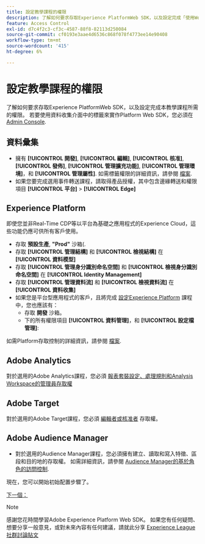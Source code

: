 ```yaml
---
title: 設定教學課程的權限
description: 了解如何要求存取Experience PlatformWeb SDK，以及設定完成「使用Web SDK實作Adobe Experience Cloud」教學課程所需的權限。
feature: Access Control
exl-id: d7c4f2c3-cf3c-4587-88f8-82113d250084
source-git-commit: cf0193e3aae4d6536c868f078f4773ee14e90408
workflow-type: tm+mt
source-wordcount: '415'
ht-degree: 6%

---
```


# 設定教學課程的權限

了解如何要求存取Experience PlatformWeb SDK，以及設定完成本教學課程所需的權限。 若要使用資料收集介面中的標籤來實作Platform Web SDK，您必須在 [Admin Console](https://adminconsole.adobe.com).

## 資料彙集

* 擁有 **[!UICONTROL 開發]**, **[!UICONTROL 編輯]**, **[!UICONTROL 核准]**, **[!UICONTROL 發佈]**, **[!UICONTROL 管理擴充功能]**, **[!UICONTROL 管理環境]**，和 **[!UICONTROL 管理屬性]**. 如需標籤權限的詳細資訊，請參閱 [檔案](https://experienceleague.adobe.com/docs/experience-platform/tags/admin/user-permissions.html).
* 如果您要完成選用事件轉送課程，請取得產品授權，其中包含邊緣轉送和權限項目 **[!UICONTROL 平台]** > **[!UICONTROL Edge]**

## Experience Platform

即使您並非Real-Time CDP等以平台為基礎之應用程式的Experience Cloud，這些功能仍應可供所有客戶使用。

* 存取 **預設生產**, **&quot;Prod&quot;** 沙箱(.
* 存取 **[!UICONTROL 管理結構]** 和 **[!UICONTROL 檢視結構]** 在 **[!UICONTROL 資料模型]**
* 存取 **[!UICONTROL 管理身分識別命名空間]** 和 **[!UICONTROL 檢視身分識別命名空間]** 在 **[!UICONTROL Identity Management]**
* 存取 **[!UICONTROL 管理資料流]** 和 **[!UICONTROL 檢視資料流]** 在 **[!UICONTROL 資料收集]**
* 如果您是平台型應用程式的客戶，且將完成 [設定Experience Platform](setup-experience-platform.md) 課程中，您也應該有：
   * 存取 **開發** 沙箱。
   * 下的所有權限項目 **[!UICONTROL 資料管理]**，和 **[!UICONTROL 設定檔管理]**:


如需Platform存取控制的詳細資訊，請參閱 [檔案](https://experienceleague.adobe.com/docs/experience-platform/access-control/home.html?lang=zh-Hant).

## Adobe Analytics

對於選用的Adobe Analytics課程，您必須 [報表套裝設定、處理規則和Analysis Workspace的管理員存取權](https://experienceleague.adobe.com/docs/analytics/admin/admin-console/home.html?lang=zh-Hant)

## Adobe Target

對於選用的Adobe Target課程，您必須 [編輯者或核准者](https://experienceleague.adobe.com/docs/target/using/administer/manage-users/enterprise/properties-overview.html#section_8C425E43E5DD4111BBFC734A2B7ABC80) 存取權。

## Adobe Audience Manager

* 對於選用的Audience Manager課程，您必須擁有建立、讀取和寫入特徵、區段和目的地的存取權。 如需詳細資訊，請參閱 [Audience Manager的基於角色的訪問控制](https://experienceleague.adobe.com/docs/audience-manager-learn/tutorials/setup-and-admin/user-management/setting-permissions-with-role-based-access-control.html?lang=en).

現在，您可以開始初始配置步驟了。

[下一個： ](configure-schemas.md)

>[!NOTE]
>
>感謝您花時間學習Adobe Experience Platform Web SDK。 如果您有任何疑問、想要分享一般意見，或對未來內容有任何建議，請就此分享 [Experience League社群討論貼文](https://experienceleaguecommunities.adobe.com/t5/adobe-experience-platform-launch/tutorial-discussion-implement-adobe-experience-cloud-with-web/td-p/444996)
